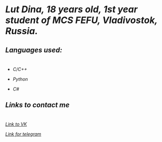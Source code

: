 
# _Lut Dina, 18 years old, 1st year student of MCS FEFU, Vladivostok, Russia._
## _Languages used:_
#

* _C/C++_


*  _Python_



*  _C#_

## _Links to contact me_
#
[_Link to VK_](https://vk.com/naomi_des04)

[_Link for telegram_](https://t.me/qmmmtt)
